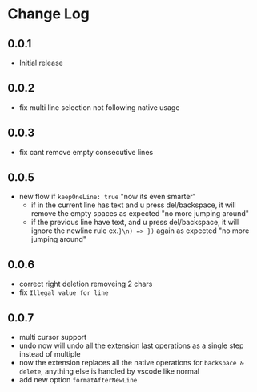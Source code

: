 # Change Log

## 0.0.1

- Initial release

## 0.0.2

- fix multi line selection not following native usage

## 0.0.3

- fix cant remove empty consecutive lines

## 0.0.5

- new flow if `keepOneLine: true` "now its even smarter"
    - if in the current line has text and u press del/backspace, it will remove the empty spaces as expected "no more jumping around"
    - if the previous line have text, and u press del/backspace, it will ignore the newline rule ex.`}\n) => })` again as expected "no more jumping around"

## 0.0.6

- correct right deletion removeing 2 chars
- fix `Illegal value for line`

## 0.0.7

- multi cursor support
- undo now will undo all the extension last operations as a single step instead of multiple
- now the extension replaces all the native operations for `backspace & delete`, anything else is handled by vscode like normal
- add new option `formatAfterNewLine`

